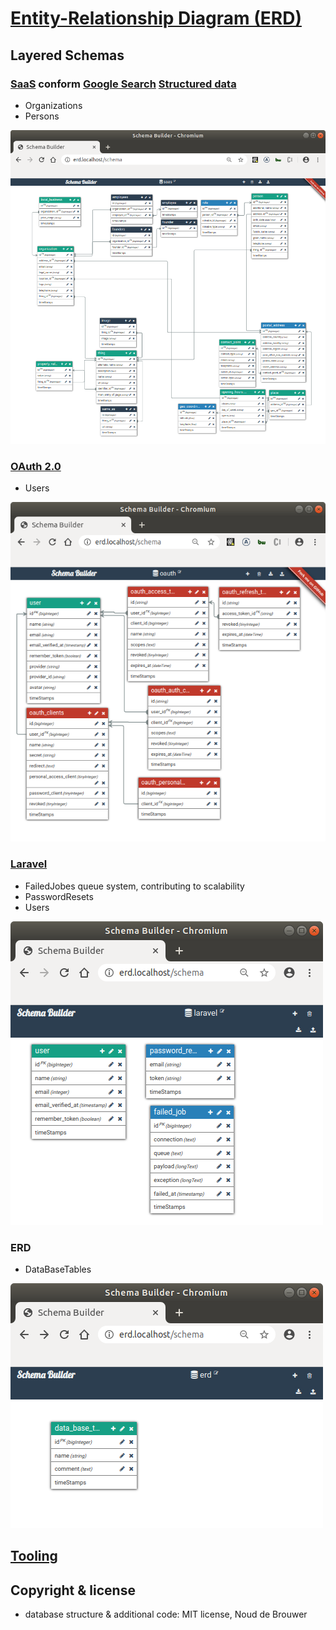 # [Entity-Relationship Diagram (ERD)](https://en.wikipedia.org/wiki/Entity–relationship_model)

## Layered Schemas

### [SaaS](https://en.wikipedia.org/wiki/Software_as_a_service) conform [Google Search](https://developers.google.com/search) [Structured data](https://developers.google.com/search/docs/data-types/local-business)

- Organizations
- Persons

![SaaS Entity-Relationship Diagram](./docs/saas/erd.png?raw=true "SaaS Entity-Relationship Diagram")

### [OAuth 2.0](https://en.wikipedia.org/wiki/OAuth#OAuth_2.0)

- Users

![OAuth Entity-Relationship Diagram](./docs/oauth/erd.png?raw=true "OAuth Entity-Relationship Diagram")

### [Laravel](https://laravel.com/)

- FailedJobes queue system, contributing to scalability
- PasswordResets
- Users

![Laravel Entity-Relationship Diagram](./docs/laravel/erd.png?raw=true "Laravel Entity-Relationship Diagram")

### ERD

- DataBaseTables

![ERD Entity-Relationship Diagram](./docs/erd/erd.png?raw=true "ERD Entity-Relationship Diagram")

## [Tooling](https://github.com/noud/erd/blob/erd/README_tooling.md)

## Copyright & license

- database structure & additional code: MIT license, Noud de Brouwer